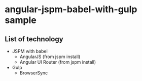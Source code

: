 # angular-jspm-babel-with-gulp sample

## List of technology

* JSPM with babel
    * AngularJS (from jspm install)
    * Angular UI Router (from jspm install)
* Gulp
    * BrowserSync
